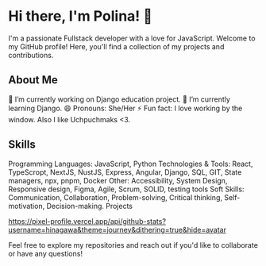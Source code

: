 # Hi there, I'm Polina! 👋
I'm a passionate Fullstack developer with a love for JavaScript. Welcome to my GitHub profile! Here, you'll find a collection of my projects and contributions.

## About Me
🔭 I’m currently working on Django education project.
🌱 I’m currently learning Django.
😄 Pronouns: She/Her
⚡ Fun fact: I love working by the window. Also I like Uchpuchmaks <3.
## Skills
Programming Languages: JavaScript, Python
Technologies & Tools: React, TypeScropt, NextJS, NustJS, Express, Angular, Django, SQL, GIT, State managers, npx, pnpm, Docker
Other: Accessibility, System Design, Responsive design, Figma, Agile, Scrum, SOLID, testing tools
Soft Skills: Communication, Collaboration, Problem-solving, Critical thinking, Self-motivation, Decision-making.
Projects

https://pixel-profile.vercel.app/api/github-stats?username=hinagawa&theme=journey&dithering=true&hide=avatar

Feel free to explore my repositories and reach out if you'd like to collaborate or have any questions!
